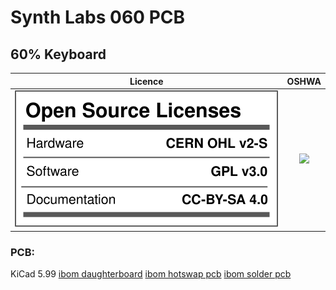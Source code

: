 # Synth Labs 060 PCB
## 60% Keyboard

Licence | OSHWA
:-------------------------:|:-------------------------:
![](https://github.com/0xCB-dev/sl-060-pcb/blob/main/LICENSE.svg) | [![](https://github.com/0xCB-dev/sl-060-pcb/blob/main/PCB/rev1.0/OSHWA.svg)](https://certification.oshwa.org/.html)

### PCB:
KiCad 5.99
[ibom daughterboard](https://files.0xcb.dev/0xCB/SL-060-PCB/pcb-daughterboard.html)
[ibom hotswap pcb](https://files.0xcb.dev/0xCB/SL-060-PCB/pcb-hotswap.html)
[ibom solder pcb](https://files.0xcb.dev/0xCB/SL-060-PCB/pcb-solder.html)
